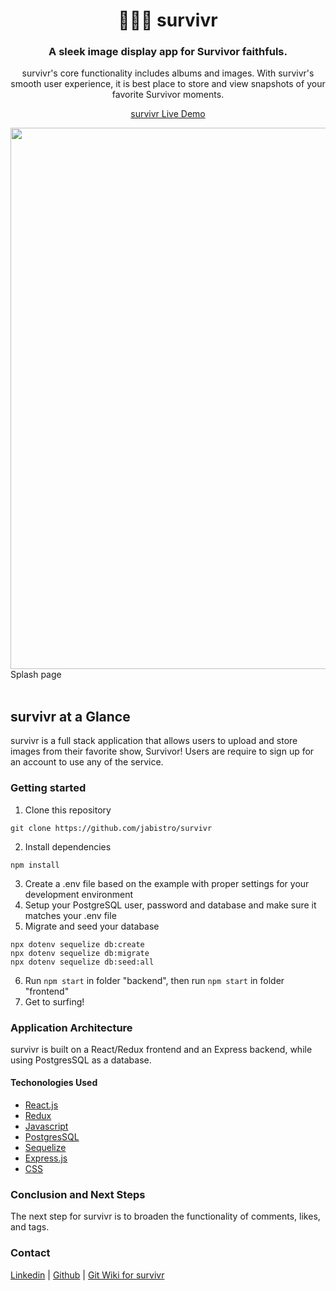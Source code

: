<h1 align="center">🌴🌊📸 survivr</h1>

<h3 align="center">A sleek image display app for Survivor faithfuls.</h3>

<p align="center">survivr's core functionality includes albums and images.
 With survivr's smooth user experience, it is best place to store and view snapshots of your favorite Survivor moments.</p>


<p align="center"><a  href="https://john-allan-survivr.herokuapp.com/">survivr Live Demo</a></p>

<img width="866" src='https://user-images.githubusercontent.com/97556168/172131164-b6ba4c84-389c-4760-aa3f-586756111933.jpg'>
Splash page
<br><br>

## survivr at a Glance

survivr is a full stack application that allows users to upload and store images from their favorite show, Survivor! Users are require to sign up for an account to use any of the service.

### Getting started
1. Clone this repository
```
git clone https://github.com/jabistro/survivr
```
2. Install dependencies
```
npm install
```
3. Create a .env file based on the example with proper settings for your development environment
4. Setup your PostgreSQL user, password and database and make sure it matches your .env file
5. Migrate and seed your database
```
npx dotenv sequelize db:create
npx dotenv sequelize db:migrate
npx dotenv sequelize db:seed:all
```
6. Run `npm start` in folder "backend", then run `npm start` in folder "frontend"
7. Get to surfing!


### Application Architecture
survivr is built on a React/Redux frontend and an Express backend, while using PostgresSQL as a database.

#### Techonologies Used
* [React.js](https://reactjs.org/)
* [Redux](https://redux.js.org/)
* [Javascript](https://www.javascript.com/)
* [PostgresSQL](https://www.postgresql.org/)
* [Sequelize](https://sequelize.org/)
* [Express.js](https://expressjs.com/)
* [CSS](https://developer.mozilla.org/en-US/docs/Web/CSS)

### Conclusion and Next Steps
The next step for survivr is to broaden the functionality of comments, likes, and tags.

### Contact
<a href="https://www.linkedin.com/in/john-allan-hinds-2aba11237/">Linkedin</a> | <a href="https://github.com/jabistro">Github</a> |
<a href="https://github.com/jabistro/survivr/wiki">Git Wiki for survivr</a>

